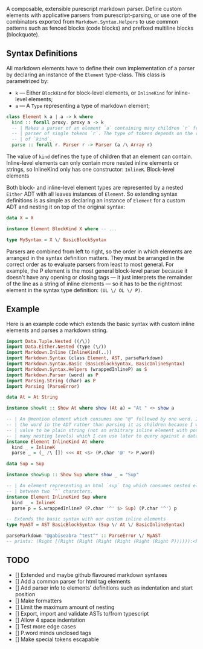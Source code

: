 A composable, extensible purescript markdown parser.
Define custom elements with applicative parsers from purescript-parsing,
  or use one of the combinators exported from `Markdown.Syntax.Helpers`
  to use common patterns such as fenced blocks (code blocks)
  and prefixed multiline blocks (blockquote).

## Syntax Definitions

All markdown elements have to define their own implementation of a parser by
  declaring an instance of the `Element` type-class.
  This class is parametrized by:
- `k` — Either `BlockKind` for block-level elements,
  or `InlineKind` for inline-level elements;
- `a` — A `Type` representing a type of markdown element;

```purs
class Element k a | a -> k where
  kind :: forall proxy. proxy a -> k
  -- | Makes a parser of an element `a` containing many children `r` from a
  -- | parser of single tokens `r`. The type of tokens depends on the value
  -- | of `kind`.
  parse :: forall r. Parser r -> Parser (a /\ Array r)
```

The value of `kind` defines the type of children that an element can contain.
Inline-level elements can only contain more nested inline elements or strings,
  so InlineKind only has one constructor: `InlineK`.
Block-level elements 


Both block- and inline-level element types are represented by a nested `Either`
  ADT with all leaves instances of `Element`.
So extending syntax definitions is as simple as declaring an instance of
  `Element` for a custom ADT and nesting it on top of the original syntax:

```purs
data X = X

instance Element BlockKind X where -- ...

type MySyntax = X \/ BasicBlockSyntax
```

Parsers are combined from left to right, so the order in which elements are
  arranged in the syntax definition matters. They must be arranged in the
  correct order as to evaluate parsers from least to most general.
For example, the P element is the most general block-level parser because it
  doesn't have any opening or closing tags — it just interprets the remainder of
  the line as a string of inline elements — so it has to be the rightmost element
  in the syntax type definition: `(UL \/ OL \/ P)`.

## Example

Here is an example code which extends the basic syntax with
  custom inline elements and parses a markdown string.

```purs
import Data.Tuple.Nested ((/\))
import Data.Either.Nested (type (\/))
import Markdown.Inline (InlineKind(..))
import Markdown.Syntax (class Element, AST, parseMarkdown)
import Markdown.Syntax.Basic (BasicBlockSyntax, BasicInlineSyntax)
import Markdown.Syntax.Helpers (wrappedInlineP) as S
import Markdown.Parser (word) as P
import Parsing.String (char) as P
import Parsing (ParseError)

data At = At String

instance showAt :: Show At where show (At a) = "At " <> show a

-- | An @mention element which consumes one "@" followed by one word. It stores
-- | the word in the ADT rather than parsing it as children because I want the
-- | value to be plain string (not an arbitrary inline element with possibly
-- | many nesting levels) which I can use later to query against a database.
instance Element InlineKind At where
  kind _ = InlineK
  parse _ = (_ /\ []) <<< At <$> (P.char '@' *> P.word)

data Sup = Sup

instance showSup :: Show Sup where show _ = "Sup"

-- | An element representing an html `sup` tag which consumes nested elements
-- | between two `^` characters.
instance Element InlineKind Sup where
  kind _ = InlineK
  parse p = S.wrappedInlineP (P.char '^' $> Sup) (P.char '^') p

-- Extends the basic syntax with our custom inline elements
type MyAST = AST BasicBlockSyntax (Sup \/ At \/ BasicInlineSyntax)

parseMarkdown "@gabiseabra ^test^" :: ParseError \/ MyAST
-- prints: (Right [(Right (Right (Right (Right (Right (Right P)))))):<PureF [(Right (Left At "gabiseabra")) []," ",(Left Sup) ["test"]]])
```

## TODO

- [] Extended and maybe github flavoured markdown syntaxes
- [] Add a common parser for html tag elements
- [] Add parser info to elements' definitions such as indentation and start position
- [] Make formatters
- [] Limit the maximum amount of nesting
- [] Export, import and validate ASTs to/from typescript
- [] Allow 4 space indentation
- [] Test more edge cases
- [] P.word minds unclosed tags
- [] Make special tokens escapable
